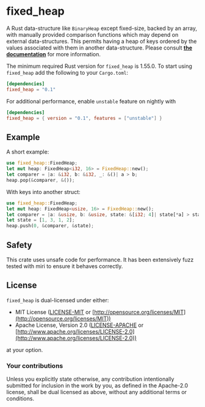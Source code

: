 # fixed_heap

A Rust data-structure like `BinaryHeap` except fixed-size, backed by an array,
with manually provided comparison functions which may depend on external
data-structures. This permits having a heap of keys ordered by the values
associated with them in another data-structure. Please consult
[**the documentation**](https://docs.rs/fixed_heap) for more information.

The minimum required Rust version for `fixed_heap` is 1.55.0. To start using
`fixed_heap` add the following to your `Cargo.toml`:

```toml
[dependencies]
fixed_heap = "0.1"
```

For additional performance, enable `unstable` feature on nightly with

```toml
[dependencies]
fixed_heap = { version = "0.1", features = ["unstable"] }
```

## Example

A short example:

```rust
use fixed_heap::FixedHeap;
let mut heap: FixedHeap<i32, 16> = FixedHeap::new();
let comparer = |a: &i32, b: &i32, _: &()| a > b;
heap.pop(&comparer, &());
```

With keys into another struct:
```rust
use fixed_heap::FixedHeap;
let mut heap: FixedHeap<usize, 16> = FixedHeap::new();
let comparer = |a: &usize, b: &usize, state: &[i32; 4]| state[*a] > state[*b];
let state = [1, 3, 1, 2];
heap.push(0, &comparer, &state);
```

## Safety

This crate uses unsafe code for performance.
It has been extensively fuzz tested with miri to ensure it behaves correctly.

## License

`fixed_heap` is dual-licensed under either:

* MIT License ([LICENSE-MIT](LICENSE-MIT) or [http://opensource.org/licenses/MIT](http://opensource.org/licenses/MIT))
* Apache License, Version 2.0 ([LICENSE-APACHE](LICENSE-APACHE) or [http://www.apache.org/licenses/LICENSE-2.0](http://www.apache.org/licenses/LICENSE-2.0))

at your option.

### Your contributions

Unless you explicitly state otherwise,
any contribution intentionally submitted for inclusion in the work by you,
as defined in the Apache-2.0 license,
shall be dual licensed as above,
without any additional terms or conditions.